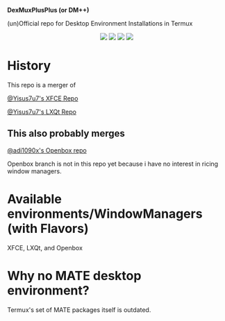 **DexMuxPlusPlus (or DM++)**

(un)Official repo for Desktop Environment Installations in Termux 

<p align="center">

  <img src="https://img.shields.io/badge/Maintained%3F-Yes-green?style=for-the-badge">

  <img src="https://img.shields.io/github/issues/c4scnevee/DexmuxPlusPlus?color=violet&style=for-the-badge">

  <img src="https://img.shields.io/github/license/c4scnevee/DexmuxPlusPlus?color=orange&style=for-the-badge">

  <img src="https://img.shields.io/github/stars/c4scnevee/DexmuxPlusPlus?style=for-the-badge">

</p>

# History
This repo is a merger of

[@Yisus7u7's XFCE Repo](https://github.com/Yisus7u7/termux-desktop-xfce)

[@Yisus7u7's LXQt Repo](https://github.com/termux-desktop/termux-desktop-lxqt)

## This also probably merges
[@adi1090x's Openbox repo](https://github.com/adi1090x/termux-desktop)

Openbox branch is not in this repo yet because i have no interest in ricing window managers.

# Available environments/WindowManagers (with Flavors)
XFCE, LXQt, and Openbox

# Why no MATE desktop environment?
Termux's set of MATE packages itself is outdated.
